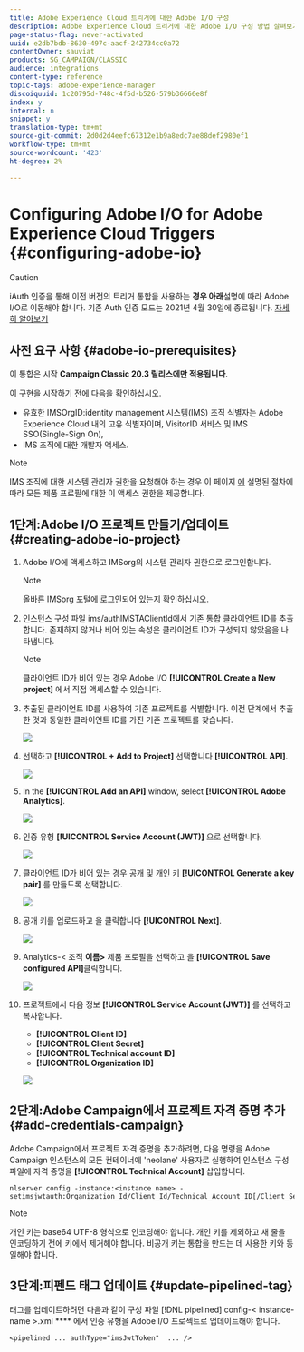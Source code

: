 ```yaml
---
title: Adobe Experience Cloud 트리거에 대한 Adobe I/O 구성
description: Adobe Experience Cloud 트리거에 대한 Adobe I/O 구성 방법 살펴보기
page-status-flag: never-activated
uuid: e2db7bdb-8630-497c-aacf-242734cc0a72
contentOwner: sauviat
products: SG_CAMPAIGN/CLASSIC
audience: integrations
content-type: reference
topic-tags: adobe-experience-manager
discoiquuid: 1c20795d-748c-4f5d-b526-579b36666e8f
index: y
internal: n
snippet: y
translation-type: tm+mt
source-git-commit: 2d0d2d4eefc67312e1b9a8edc7ae88def2980ef1
workflow-type: tm+mt
source-wordcount: '423'
ht-degree: 2%

---
```



# Configuring Adobe I/O for Adobe Experience Cloud Triggers {#configuring-adobe-io}

>[!CAUTION]
>
>iAuth 인증을 통해 이전 버전의 트리거 통합을 사용하는 **경우 아래**&#x200B;설명에 따라 Adobe I/O로 이동해야 합니다. 기존 Auth 인증 모드는 2021년 4월 30일에 종료됩니다. [자세히 알아보기](https://github.com/AdobeDocs/analytics-1.4-apis/blob/master/docs/APIEOL.md)

## 사전 요구 사항 {#adobe-io-prerequisites}

이 통합은 시작 **Campaign Classic 20.3 릴리스에만 적용됩니다**.

이 구현을 시작하기 전에 다음을 확인하십시오.

* 유효한 IMSOrgID:identity management 시스템(IMS) 조직 식별자는 Adobe Experience Cloud 내의 고유 식별자이며, VisitorID 서비스 및 IMS SSO(Single-Sign On),
* IMS 조직에 대한 개발자 액세스.

>[!NOTE]
>
>IMS 조직에 대한 시스템 관리자 권한을 요청해야 하는 경우 이 페이지 [에](https://helpx.adobe.com/ca/enterprise/admin-guide.html/ca/enterprise/using/manage-developers.ug.html) 설명된 절차에 따라 모든 제품 프로필에 대한 이 액세스 권한을 제공합니다.


## 1단계:Adobe I/O 프로젝트 만들기/업데이트 {#creating-adobe-io-project}

1. Adobe I/O에 액세스하고 IMSorg의 시스템 관리자 권한으로 로그인합니다.

   >[!NOTE]
   >
   > 올바른 IMSorg 포털에 로그인되어 있는지 확인하십시오.

1. 인스턴스 구성 파일 ims/authIMSTAClientId에서 기존 통합 클라이언트 ID를 추출합니다. 존재하지 않거나 비어 있는 속성은 클라이언트 ID가 구성되지 않았음을 나타냅니다.

   >[!NOTE]
   >
   >클라이언트 ID가 비어 있는 경우 Adobe I/O **[!UICONTROL Create a New project]** 에서 직접 액세스할 수 있습니다.

1. 추출된 클라이언트 ID를 사용하여 기존 프로젝트를 식별합니다. 이전 단계에서 추출한 것과 동일한 클라이언트 ID를 가진 기존 프로젝트를 찾습니다.

   ![](assets/do-not-localize/adobe_io_8.png)

1. 선택하고 **[!UICONTROL + Add to Project]** 선택합니다 **[!UICONTROL API]**.

   ![](assets/do-not-localize/adobe_io_1.png)

1. In the **[!UICONTROL Add an API]** window, select **[!UICONTROL Adobe Analytics]**.

   ![](assets/do-not-localize/adobe_io_2.png)

1. 인증 유형 **[!UICONTROL Service Account (JWT)]** 으로 선택합니다.

   ![](assets/do-not-localize/adobe_io_3.png)

1. 클라이언트 ID가 비어 있는 경우 공개 및 개인 키 **[!UICONTROL Generate a key pair]** 를 만들도록 선택합니다.

   ![](assets/do-not-localize/adobe_io_4.png)

1. 공개 키를 업로드하고 을 클릭합니다 **[!UICONTROL Next]**.

   ![](assets/do-not-localize/adobe_io_5.png)

1. Analytics-&lt; 조직 **이름>** 제품 프로필을 선택하고 을 **[!UICONTROL Save configured API]**&#x200B;클릭합니다.

   ![](assets/do-not-localize/adobe_io_6.png)

1. 프로젝트에서 다음 정보 **[!UICONTROL Service Account (JWT)]** 를 선택하고 복사합니다.
   * **[!UICONTROL Client ID]**
   * **[!UICONTROL Client Secret]**
   * **[!UICONTROL Technical account ID]**
   * **[!UICONTROL Organization ID]**

   ![](assets/do-not-localize/adobe_io_7.png)

## 2단계:Adobe Campaign에서 프로젝트 자격 증명 추가 {#add-credentials-campaign}

Adobe Campaign에서 프로젝트 자격 증명을 추가하려면, 다음 명령을 Adobe Campaign 인스턴스의 모든 컨테이너에 &#39;neolane&#39; 사용자로 실행하여 인스턴스 구성 파일에 자격 증명을 **[!UICONTROL Technical Account]** 삽입합니다.

```
nlserver config -instance:<instance name> -setimsjwtauth:Organization_Id/Client_Id/Technical_Account_ID[/Client_Secret[/Base64_encoded_Private_Key]]
```

>[!NOTE]
>
>개인 키는 base64 UTF-8 형식으로 인코딩해야 합니다. 개인 키를 제외하고 새 줄을 인코딩하기 전에 키에서 제거해야 합니다. 비공개 키는 통합을 만드는 데 사용한 키와 동일해야 합니다.

## 3단계:피펜드 태그 업데이트 {#update-pipelined-tag}

태그를 업데이트하려면 다음과 같이 구성 파일 [!DNL pipelined] config-&lt; instance-name >.xml **** 에서 인증 유형을 Adobe I/O 프로젝트로 업데이트해야 합니다.

```
<pipelined ... authType="imsJwtToken"  ... />
```
